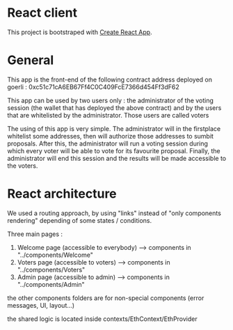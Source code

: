 # React client

This project is bootstraped with [Create React App](https://create-react-app.dev).

# General

This app is the front-end of the following contract address deployed on goerli : 0xc51c71cA6EB67Ff4C0C409FcE7366d454Ff3dF62

This app can be used by two users only : the administrator of the voting session (the wallet that has deployed the above contract)
and by the users that are whitelisted by the administrator. Those users are called voters

The using of this app is very simple. The administrator will in the firstplace whitelist some addresses, then will authorize
those addresses to sumbit proposals. After this, the administrator will run a voting session during which every voter 
will be able to vote for its favourite proposal. Finally, the administrator will end this session and the results will be
made accessible to the voters.

# React architecture

We used a routing approach, by using "links" instead of "only components rendering" depending of some states / conditions.

Three main pages : 
1) Welcome page (accessible to everybody) --> components in "../components/Welcome" 
2) Voters page (accessible to voters) --> components in "../components/Voters" 
3) Admin page (accessible to admin) --> components in "../components/Admin" 

the other components folders are for non-special components (error messages, UI, layout...)

the shared logic is located inside contexts/EthContext/EthProvider